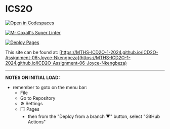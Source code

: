 # ICS2O

[![Open in Codespaces](https://classroom.github.com/assets/launch-codespace-2972f46106e565e64193e422d61a12cf1da4916b45550586e14ef0a7c637dd04.svg)](https://classroom.github.com/open-in-codespaces?assignment_repo_id=19738933)

[![Mr Coxall's Super Linter](https://github.com/MTHS-ICD2O-1-2024/ICD2O-Assignment-06-Joyce-Nkengbeza/workflows/Mr%20Coxall's%20Super%20Linter/badge.svg)](https://github.com/MTHS-ICD2O-1-2024/ICD2O-Assignment-06-Joyce-Nkengbeza/actions)

[![Deploy Pages](https://github.com/MTHS-ICD2O-1-2024/ICD2O-Assignment-06-Joyce-Nkengbeza/workflows/Deploy%20Pages/badge.svg)](https://github.com/MTHS-ICD2O-1-2024/ICD2O-Assignment-06-Joyce-Nkengbeza/actions)

This site can be found at: [https://MTHS-ICD2O-1-2024.github.io/ICD2O-Assignment-06-Joyce-Nkengbeza](https://MTHS-ICD2O-1-2024.github.io/ICD2O-Assignment-06-Joyce-Nkengbeza)

---

**NOTES ON INITIAL LOAD:**
- remember to goto on the menu bar:
  - File
  - Go to Repository
  - ⚙ Settings
  - 🗔 Pages
    - then from the "Deploy from a branch ▼" button, select "GitHub Actions"

